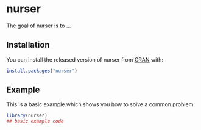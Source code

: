 
<!-- README.md is generated from README.Rmd. Please edit that file -->

# nurser

<!-- badges: start -->

<!-- badges: end -->

The goal of nurser is to …

## Installation

You can install the released version of nurser from
[CRAN](https://CRAN.R-project.org) with:

``` r
install.packages("nurser")
```

## Example

This is a basic example which shows you how to solve a common problem:

``` r
library(nurser)
## basic example code
```
